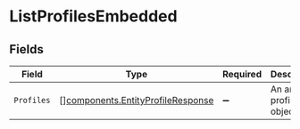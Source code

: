 # ListProfilesEmbedded


## Fields

| Field                                                                                  | Type                                                                                   | Required                                                                               | Description                                                                            |
| -------------------------------------------------------------------------------------- | -------------------------------------------------------------------------------------- | -------------------------------------------------------------------------------------- | -------------------------------------------------------------------------------------- |
| `Profiles`                                                                             | [][components.EntityProfileResponse](../../models/components/entityprofileresponse.md) | :heavy_minus_sign:                                                                     | An array of profile objects.                                                           |